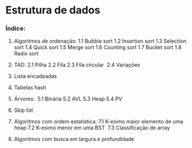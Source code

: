 # Estrutura de dados

### Índice:

1. Algoritmos de ordenação:
  1.1 Bubble sort
  1.2 Insertion sort
  1.3 Selection sort
  1.4 Quick sort
  1.5 Merge sort
  1.6 Counting sort
  1.7 Bucket sort
  1.8 Radix sort
  
2. TAD:
  2.1 Pilha
  2.2 Fila
  2.3 Fila circular
  2.4 Variações

3. Lista encadeadas

4. Tabelas hash

5. Árvores:
  5.1 Binária
  5.2 AVL
  5.3 Heap
  5.4 PV
  
6. Skip list

7. Algoritmos com ordem estatística:
  7.1 K-esimo maior elemento de uma heap
  7.2 K-esimo menor em uma BST
  7.3 Classificação de array

8. Algoritmos com busca em largura e profundidade
